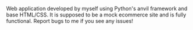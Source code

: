 Web application developed by myself using Python's anvil framework and base HTML/CSS. It is supposed to be a mock ecommerce site and is fully functional. Report bugs to me if you see any issues!
